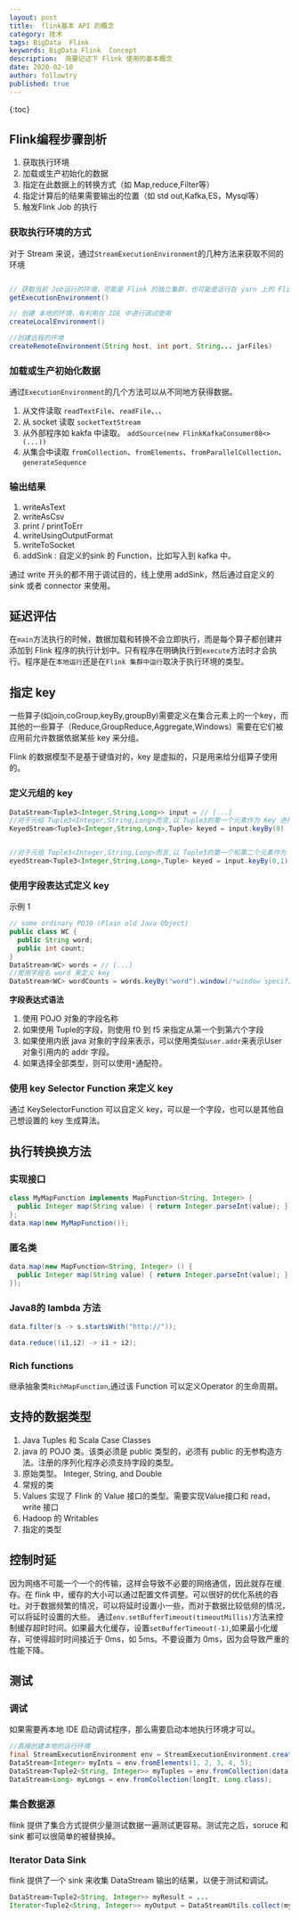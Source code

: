 ```yaml
---
layout: post
title:  flink基本 API 的概念
category: 技术
tags: BigData  Flink
keywords: BigData Flink  Concept
description:  简要记述下 Flink 使用的基本概念
date: 2020-02-10
author: followtry
published: true
---
```

 
{:toc}


## Flink编程步骤剖析

1. 获取执行环境
2. 加载或生产初始化的数据
3. 指定在此数据上的转换方式（如 Map,reduce,Filter等）
4. 指定计算后的结果需要输出的位置（如 std out,Kafka,ES，Mysql等）
5. 触发Flink Job 的执行


### 获取执行环境的方式

对于 Stream 来说，通过`StreamExecutionEnvironment`的几种方法来获取不同的环境

``` java

// 获取当前 Job运行的环境，可能是 Flink 的独立集群，也可能是运行在 yarn 上的 Flink 应用
getExecutionEnvironment()

// 创建 本地的环境，有利用在 IDE 中进行调试使用
createLocalEnvironment()

//创建远程的环境
createRemoteEnvironment(String host, int port, String... jarFiles)

```

### 加载或生产初始化数据

通过`ExecutionEnvironment`的几个方法可以从不同地方获得数据。

1. 从文件读取 `readTextFile`、`readFile`、``、``、
2. 从 socket 读取 `socketTextStream`
3. 从外部程序如 kakfa 中读取。 `addSource(new FlinkKafkaConsumer08<>(...))`
4. 从集合中读取 `fromCollection`、`fromElements`、`fromParallelCollection`、`generateSequence`

### 输出结果

1. writeAsText
2. writeAsCsv
3. print / printToErr
4. writeUsingOutputFormat
5. writeToSocket
6. addSink : 自定义的sink 的 Function，比如写入到 kafka 中。

通过 write 开头的都不用于调试目的，线上使用 addSink，然后通过自定义的 sink 或者 connector 来使用。

## 延迟评估

在`main`方法执行的时候，数据加载和转换不会立即执行，而是每个算子都创建并添加到 Flink 程序的执行计划中。只有程序在明确执行到`execute`方法时才会执行。程序是在`本地运行`还是在`Flink 集群中运行`取决于执行环境的类型。


## 指定 key

一些算子(如join,coGroup,keyBy,groupBy)需要定义在集合元素上的一个key，而其他的一些算子（Reduce,GroupReduce,Aggregate,Windows）需要在它们被应用前允许数据依据某些 key 来分组。

Flink 的数据模型不是基于键值对的，key 是虚拟的，只是用来给分组算子使用的。

### 定义元组的 key



```java
DataStream<Tuple3<Integer,String,Long>> input = // [...]
//对于元组 Tuple3<Integer,String,Long>而言,以 Tuple3的第一个元素作为 Key 进行分组
KeyedStream<Tuple3<Integer,String,Long>,Tuple> keyed = input.keyBy(0)


//对于元组 Tuple3<Integer,String,Long>而言,以 Tuple3的第一个和第二个元素作为 Key 进行分组
eyedStream<Tuple3<Integer,String,Long>,Tuple> keyed = input.keyBy(0,1)
```

### 使用字段表达式定义 key

示例 1

```java
// some ordinary POJO (Plain old Java Object)
public class WC {
  public String word;
  public int count;
}
DataStream<WC> words = // [...]
//使用字段名 word 来定义 key
DataStream<WC> wordCounts = words.keyBy("word").window(/*window specification*/);

```

**字段表达式语法**

1. 使用 POJO 对象的字段名称
2. 如果使用 Tuple的字段，则使用 f0 到 f5 来指定从第一个到第六个字段
3. 如果使用内嵌 java 对象的字段来表示，可以使用类似`user.addr`来表示User 对象引用内的 addr 字段。
4. 如果选择全部类型，则可以使用`*`通配符。


### 使用 key Selector Function 来定义 key

通过 KeySelectorFunction 可以自定义 key，可以是一个字段，也可以是其他自己想设置的 key 生成算法。


## 执行转换换方法

### 实现接口

```java
class MyMapFunction implements MapFunction<String, Integer> {
  public Integer map(String value) { return Integer.parseInt(value); }
};
data.map(new MyMapFunction());
```

### 匿名类

```java
data.map(new MapFunction<String, Integer> () {
  public Integer map(String value) { return Integer.parseInt(value); }
});
```

### Java8的 lambda 方法

```java
data.filter(s -> s.startsWith("http://"));

data.reduce((i1,i2) -> i1 + i2);
```

### Rich functions

继承抽象类`RichMapFunction`,通过该 Function 可以定义Operator 的生命周期。

## 支持的数据类型

1. Java Tuples 和 Scala Case Classes
2. java 的 POJO 类。该类必须是 public 类型的，必须有 public 的无参构造方法。注册的序列化程序必须支持字段的类型。
3. 原始类型。 Integer, String, and Double
4. 常规的类
5. Values 实现了 Flink 的 Value 接口的类型。需要实现Value接口和 read，write 接口
6. Hadoop 的 Writables
7. 指定的类型

## 控制时延

因为网络不可能一个一个的传输，这样会导致不必要的网络通信，因此就存在缓存。在 flink 中，缓存的大小可以通过配置文件调整。可以很好的优化系统的吞吐。对于数据频繁的情况，可以将延时设置小一些，而对于数据比较低频的情况，可以将延时设置的大些。
通过`env.setBufferTimeout(timeoutMillis)`方法来控制缓存超时时间。如果最大化缓存，设置`setBufferTimeout(-1)`,如果最小化缓存，可使得超时时间接近于 0ms，如 5ms。不要设置为 0ms，因为会导致严重的性能下降。


## 测试

### 调试

如果需要再本地 IDE 启动调试程序，那么需要启动本地执行环境才可以。

```java
//直接创建本地的运行环境
final StreamExecutionEnvironment env = StreamExecutionEnvironment.createLocalEnvironment();
DataStream<Integer> myInts = env.fromElements(1, 2, 3, 4, 5);
DataStream<Tuple2<String, Integer>> myTuples = env.fromCollection(data);
DataStream<Long> myLongs = env.fromCollection(longIt, Long.class);
```

### 集合数据源

flink 提供了集合方式提供少量测试数据一遍测试更容易。测试完之后，soruce 和 sink 都可以很简单的被替换掉。

### Iterator Data Sink

flink 提供了一个 sink 来收集 DataStream 输出的结果，以便于测试和调试。

```java
DataStream<Tuple2<String, Integer>> myResult = ...
Iterator<Tuple2<String, Integer>> myOutput = DataStreamUtils.collect(myResult)
```









